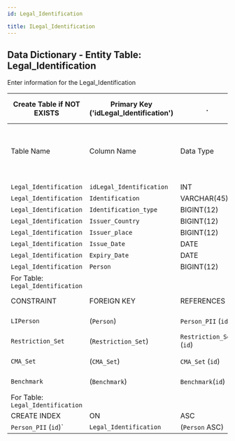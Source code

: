 ```yaml
---
id: Legal_Identification

title: ILegal_Identification
---
```


## Data Dictionary - Entity Table: Legal_Identification


Enter information for the Legal_Identification

| Create Table if NOT EXISTS| Primary Key ('idLegal_Identification')|.|ENGINE = InnoDB|.|
|---|---|---|---|---|
|Table Name |Column Name|Data Type|PK Primary Key, NN-Not Null, Null|.|
||
|`Legal_Identification`|`idLegal_Identification`|INT|PK, NN|.|
|`Legal_Identification`|`Identification`|VARCHAR(45)|NULL|.|
|`Legal_Identification`|`Identification_type`|BIGINT(12)|NULL|.|
|`Legal_Identification`|`Issuer_Country`|BIGINT(12)|NULL|.|
|`Legal_Identification`|`Issuer_place`|BIGINT(12)|NULL|.|
|`Legal_Identification`|`Issue_Date`|DATE|NULL|.|
|`Legal_Identification`|`Expiry_Date`|DATE|NULL|.|
|`Legal_Identification`|`Person`|BIGINT(12)|NULL|.|
|For Table: `Legal_Identification`|
|CONSTRAINT|FOREIGN KEY|REFERENCES|ON DELETE|ON UPDATE|
|`LIPerson`|(`Person`)|`Person_PII` (`id`)| NO ACTION|NO ACTION|
|`Restriction_Set`|(`Restriction_Set`)|`Restriction_Set` (`id`)| NO ACTION|NO ACTION|
|`CMA_Set`|(`CMA_Set`)|`CMA_Set` (`id`)| NO ACTION|NO ACTION|
|`Benchmark`|(`Benchmark`)|`Benchmark`(`id`)| NO ACTION|NO ACTION|
|For Table: `Legal_Identification`|
|CREATE INDEX|ON|ASC|VISABLE|.|
|`Person_PII` (`id`)`|`Legal_Identification`|(`Person` ASC) | VISIBLE|.|

